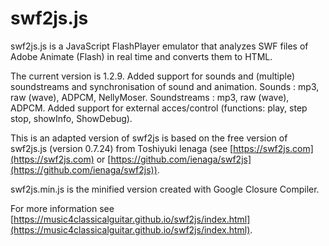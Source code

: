 # swf2js.js

swf2js.js is a JavaScript FlashPlayer emulator that analyzes SWF files
of Adobe Animate (Flash) in real time and converts them to HTML.

The current version is 1.2.9.
Added support for sounds and (multiple) soundstreams and synchronisation of sound and animation.
    Sounds : mp3, raw (wave), ADPCM, NellyMoser.
    Soundstreams : mp3, raw (wave), ADPCM.
Added support for external acces/control (functions: play, step stop, showInfo, ShowDebug).

This is an adapted version of swf2js is based on the free version of swf2js.js (version 0.7.24) from Toshiyuki Ienaga (see [https://swf2js.com](https://swf2js.com) or [https://github.com/ienaga/swf2js](https://github.com/ienaga/swf2js)).


swf2js.min.js is the minified version created with Google Closure Compiler.

For more information see [https://music4classicalguitar.github.io/swf2js/index.html](https://music4classicalguitar.github.io/swf2js/index.html).
